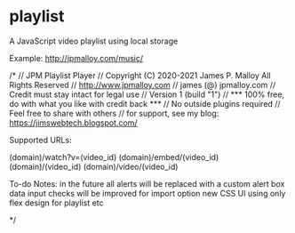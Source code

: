 # playlist
A JavaScript video playlist using local storage

Example: http://jpmalloy.com/music/

/*
 // JPM Playlist Player
 // Copyright (C) 2020-2021 James P. Malloy All Rights Reserved
 // http://www.jpmalloy.com
 // james (@) jpmalloy.com
 // Credit must stay intact for legal use
 // Version 1 (build "1")
 // *** 100% free, do with what you like with credit back ***
 // No outside plugins required
 // Feel free to share with others
 // for support, see my blog: https://jimswebtech.blogspot.com/

Supported URLs:

(domain)/watch?v=(video_id)
(domain)/embed/(video_id)
(domain)/(video_id)
(domain)/video/(video_id)

To-do Notes:
in the future all alerts will be replaced with a custom alert box
data input checks will be improved for import option
new CSS UI using only flex design for playlist etc

*/
